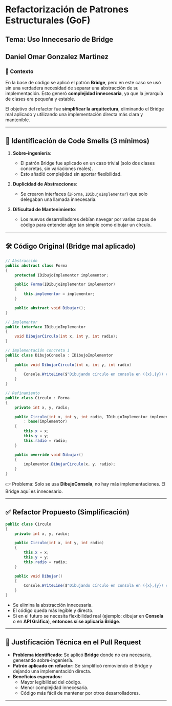 # Refactorización de Patrones Estructurales (GoF)  
## Tema: Uso Innecesario de Bridge  
## Daniel Omar Gonzalez Martinez 

### 📌 Contexto  
En la base de código se aplicó el patrón **Bridge**, pero en este caso se usó sin una verdadera necesidad de separar una abstracción de su implementación. Esto generó **complejidad innecesaria**, ya que la jerarquía de clases era pequeña y estable.  

El objetivo del refactor fue **simplificar la arquitectura**, eliminando el Bridge mal aplicado y utilizando una implementación directa más clara y mantenible.  

---

## 🚨 Identificación de Code Smells (3 mínimos)  

1. **Sobre-ingeniería**:  
   - El patrón Bridge fue aplicado en un caso trivial (solo dos clases concretas, sin variaciones reales).  
   - Esto añadió complejidad sin aportar flexibilidad.  

2. **Duplicidad de Abstracciones**:  
   - Se crearon interfaces (`IForma`, `IDibujoImplementor`) que solo delegaban una llamada innecesaria.  

3. **Dificultad de Mantenimiento**:  
   - Los nuevos desarrolladores debían navegar por varias capas de código para entender algo tan simple como dibujar un círculo.  

---

## 🛠️ Código Original (Bridge mal aplicado)

```csharp
// Abstracción
public abstract class Forma
{
    protected IDibujoImplementor implementor;

    public Forma(IDibujoImplementor implementor)
    {
        this.implementor = implementor;
    }

    public abstract void Dibujar();
}

// Implementor
public interface IDibujoImplementor
{
    void DibujarCirculo(int x, int y, int radio);
}

// Implementación concreta 1
public class DibujoConsola : IDibujoImplementor
{
    public void DibujarCirculo(int x, int y, int radio)
    {
        Console.WriteLine($"Dibujando círculo en consola en ({x},{y}) con radio {radio}");
    }
}

// Refinamiento
public class Circulo : Forma
{
    private int x, y, radio;

    public Circulo(int x, int y, int radio, IDibujoImplementor implementor)
        : base(implementor)
    {
        this.x = x;
        this.y = y;
        this.radio = radio;
    }

    public override void Dibujar()
    {
        implementor.DibujarCirculo(x, y, radio);
    }
}
```

👉 Problema: Solo se usa **DibujoConsola**, no hay más implementaciones. El Bridge aquí es innecesario.  

---

## ✅ Refactor Propuesto (Simplificación)

```csharp
public class Circulo
{
    private int x, y, radio;

    public Circulo(int x, int y, int radio)
    {
        this.x = x;
        this.y = y;
        this.radio = radio;
    }

    public void Dibujar()
    {
        Console.WriteLine($"Dibujando círculo en consola en ({x},{y}) con radio {radio}");
    }
}
```

- Se elimina la abstracción innecesaria.  
- El código queda más legible y directo.  
- Si en el futuro se necesita flexibilidad real (ejemplo: dibujar en **Consola** o en **API Gráfica**), **entonces sí se aplicaría Bridge**.  

---

## 📖 Justificación Técnica en el Pull Request  

- **Problema identificado:** Se aplicó **Bridge** donde no era necesario, generando sobre-ingeniería.  
- **Patrón aplicado en refactor:** Se simplificó removiendo el Bridge y dejando una implementación directa.  
- **Beneficios esperados:**  
  - Mayor legibilidad del código.  
  - Menor complejidad innecesaria.  
  - Código más fácil de mantener por otros desarrolladores.  

---

